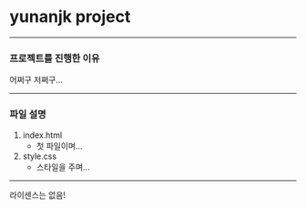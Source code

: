 # yunanjk project

--------------

### 프로젝트를 진행한 이유
어쩌구 저쩌구...

--------------

### 파일 설명
1. index.html
    - 첫 파일이며...
2. style.css
    - 스타일을 주며...

--------------

라이센스는 없음!